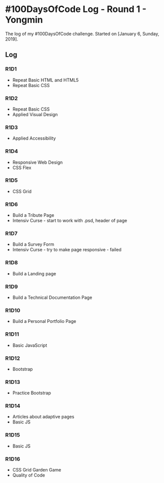 # #100DaysOfCode Log - Round 1 - Yongmin

The log of my #100DaysOfCode challenge. Started on [January 6, Sunday, 2019].

## Log

### R1D1 
+ Repeat Basic HTML and HTML5
+ Repeat Basic CSS

### R1D2
+ Repeat Basic CSS
+ Applied Visual Design

### R1D3
+ Applied Accessibility

### R1D4
+ Responsive Web Design 
+ CSS Flex

### R1D5
+ CSS Grid

### R1D6
+ Build a Tribute Page
+ Intensiv Curse - start to work with .psd, header of page

### R1D7
+ Build a Survey Form
+ Intensiv Curse - try to make page responsive - failed

### R1D8
+ Build a Landing page

### R1D9
+ Build a Technical Documentation Page

### R1D10
+ Build a Personal Portfolio Page

### R1D11
+ Basic JavaScript

### R1D12
+ Bootstrap

### R1D13
+ Practice Bootstrap

### R1D14
+ Articles about adaptive pages
+ Basic JS

### R1D15
+ Basic JS

### R1D16
+ CSS Grid Garden Game
+ Quality of Code
